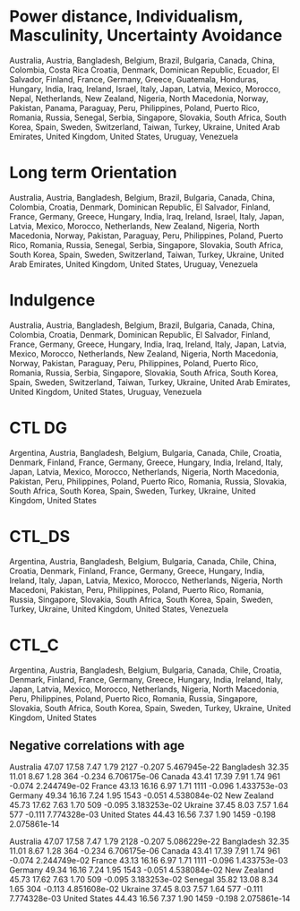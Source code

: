 # Power distance, Individualism, Masculinity, Uncertainty Avoidance

Australia, Austria, Bangladesh, Belgium, Brazil, Bulgaria, Canada, China, Colombia, Costa Rica Croatia, Denmark, Dominican Republic, Ecuador, El Salvador, Finland, France, Germany, Greece, Guatemala, Honduras, Hungary, India, Iraq, Ireland, Israel, Italy, Japan, Latvia, Mexico, Morocco, Nepal, Netherlands, New Zealand, Nigeria, North Macedonia, Norway, Pakistan, Panama, Paraguay, Peru, Philippines, Poland, Puerto Rico, Romania, Russia, Senegal, Serbia, Singapore, Slovakia, South Africa, South Korea, Spain, Sweden, Switzerland, Taiwan, Turkey, Ukraine, United Arab Emirates, United Kingdom, United States, Uruguay, Venezuela


# Long term Orientation

Australia, Austria, Bangladesh, Belgium, Brazil, Bulgaria, Canada, China, Colombia, Croatia, Denmark, Dominican Republic, El Salvador, Finland, France, Germany, Greece, Hungary, India, Iraq, Ireland, Israel, Italy, Japan, Latvia, Mexico, Morocco, Netherlands, New Zealand, Nigeria, North Macedonia, Norway, Pakistan, Paraguay, Peru, Philippines, Poland, Puerto Rico, Romania, Russia, Senegal, Serbia, Singapore, Slovakia, South Africa, South Korea, Spain, Sweden, Switzerland, Taiwan, Turkey, Ukraine, United Arab Emirates, United Kingdom, United States, Uruguay, Venezuela  
# Indulgence

Australia, Austria, Bangladesh, Belgium, Brazil, Bulgaria, Canada, China, Colombia, Croatia, Denmark, Dominican Republic, El Salvador, Finland, France, Germany, Greece, Hungary, India, Iraq, Ireland, Italy, Japan, Latvia, Mexico, Morocco, Netherlands, New Zealand, Nigeria, North Macedonia, Norway, Pakistan, Paraguay, Peru, Philippines, Poland, Puerto Rico, Romania, Russia, Serbia, Singapore, Slovakia, South Africa, South Korea, Spain, Sweden, Switzerland, Taiwan, Turkey, Ukraine, United Arab Emirates, United Kingdom, United States, Uruguay, Venezuela

# CTL DG

Argentina, Austria, Bangladesh, Belgium, Bulgaria, Canada, Chile, Croatia, Denmark, Finland, France, Germany, Greece, Hungary, India, Ireland, Italy, Japan, Latvia, Mexico, Morocco, Netherlands, Nigeria, North Macedonia, Pakistan, Peru, Philippines, Poland, Puerto Rico, Romania, Russia, Slovakia, South Africa, South Korea, Spain, Sweden, Turkey, Ukraine, United Kingdom, United States 

# CTL_DS

Argentina, Austria, Bangladesh, Belgium, Bulgaria, Canada, Chile, China, Croatia, Denmark, Finland, France, Germany, Greece, Hungary, India, Ireland, Italy, Japan, Latvia, Mexico, Morocco, Netherlands, Nigeria, North Macedoni, Pakistan, Peru, Philippines, Poland, Puerto Rico, Romania, Russia, Singapore, Slovakia, South Africa, South Korea, Spain, Sweden, Turkey, Ukraine, United Kingdom, United States, Venezuela

# CTL_C

Argentina, Austria, Bangladesh, Belgium, Bulgaria, Canada, Chile, Croatia, Denmark, Finland, France, Germany, Greece, Hungary, India, Ireland, Italy, Japan, Latvia, Mexico, Morocco, Netherlands, Nigeria, North Macedonia, Peru, Philippines, Poland, Puerto Rico, Romania, Russia, Singapore, Slovakia, South Africa, South Korea, Spain, Sweden, Turkey, Ukraine, United Kingdom, United States


## Negative correlations with age
Australia        47.07  17.58                 7.47               1.79 2127 -0.207 5.467945e-22
Bangladesh       32.35  11.01                 8.67               1.28  364 -0.234 6.706175e-06
Canada           43.41  17.39                 7.91               1.74  961 -0.074 2.244749e-02
France           43.13  16.16                 6.97               1.71 1111 -0.096 1.433753e-03
Germany          49.34  16.16                 7.24               1.95 1543 -0.051 4.538084e-02
New Zealand      45.73  17.62                 7.63               1.70  509 -0.095 3.183253e-02
Ukraine          37.45   8.03                 7.57               1.64  577 -0.111 7.774328e-03
United States    44.43  16.56                 7.37               1.90 1459 -0.198 2.075861e-14

Australia        47.07  17.58                 7.47               1.79 2128 -0.207 5.086229e-22
Bangladesh       32.35  11.01                 8.67               1.28  364 -0.234 6.706175e-06
Canada           43.41  17.39                 7.91               1.74  961 -0.074 2.244749e-02
France           43.13  16.16                 6.97               1.71 1111 -0.096 1.433753e-03
Germany          49.34  16.16                 7.24               1.95 1543 -0.051 4.538084e-02
New Zealand      45.73  17.62                 7.63               1.70  509 -0.095 3.183253e-02
Senegal          35.82  13.08                 8.34               1.65  304 -0.113 4.851608e-02
Ukraine          37.45   8.03                 7.57               1.64  577 -0.111 7.774328e-03
United States    44.43  16.56                 7.37               1.90 1459 -0.198 2.075861e-14






